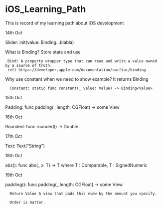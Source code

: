 # iOS_Learning_Path
This is record of my learning path about iOS development




14th Oct 

Slider: 
  init<V>(value: Binding<V>...blabla)
  
   What is Binding<V>? Store state and use
  
     Bind: A property wrapper type that can read and write a value owned by a source of truth.
     ref) https://developer.apple.com/documentation/swiftui/binding
  
   Why use constant when we need to show example? It returns Binding<Value>
  
      Constant: static func constant(_ value: Value) -> Binding<Value>

15th Oct
  
  Padding:
   func padding(_ length: CGFloat) -> some View
  
  

16th Oct
  
  Rounded:
   func rounded() -> Double
  
17th Oct
  
  Text: 
    Text("String")
  
18th Oct
  
  abs():
    func abs<T>(_ x: T) -> T where T : Comparable, T : SignedNumeric
  
19th Oct
  
  padding():
    func padding(_ length: CGFloat) -> some View
  
      Return Value A view that pads this view by the amount you specify. 
  
      Order is matter.
